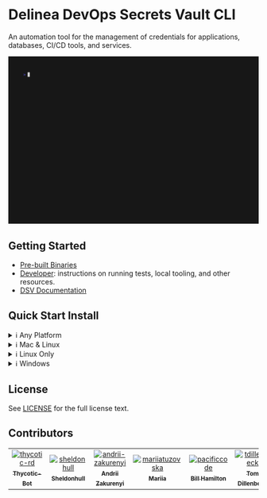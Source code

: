 # Delinea DevOps Secrets Vault CLI

An automation tool for the management of credentials for applications, databases, CI/CD tools, and services.

![landing-demo](docs/vhs/assets/landing-demo.gif)

## Getting Started

- [Pre-built Binaries][prebuilt-binaries]
- [Developer](docs/developer): instructions on running tests, local tooling, and other resources.
- [DSV Documentation](https://docs.delinea.com/dsv/current?ref=githubrepo)

## Quick Start Install

<details closed>
<summary>ℹ️ Any Platform</summary>

- Use with Docker.

  ![Docker Image Version (latest semver)](https://img.shields.io/docker/v/delineaxpm/dsv-cli?style=for-the-badge)

Examples:

```shell
# Make sure these files exists already so they aren't created by docker with the incorrect permissions
mkdir $HOME/.thy/
touch $HOME/.dsv.yml

# Use CLI and have the credentials mounted to home
docker run --rm -it \
    -v ${HOME}/.thy/:/home/nonroot/.thy/ \
    -v ${HOME}/.dsv.yml:/home/nonroot/.dsv.yml \
    delineaxpm/dsv-cli:latest --version version
# Example reading config
docker run --rm -it \
    --user 65532 \
    -v ${HOME}/.thy/:/home/nonroot/.thy/ \
    -v ${HOME}/.dsv.yml:/home/nonroot/.dsv.yml \
    delineaxpm/dsv-cli:latest cli-config read

# Wrap in a shell function for easier invoking via your zsh or bash profile.
function dsv() {
  docker run --rm -it \
      -v ${HOME}/.thy/:/home/nonroot/.thy/ \
      -v ${HOME}/.dsv.yml:/home/nonroot/.dsv.yml \
      delineaxpm/dsv-cli:latest "$@"
}
```

- 🔨 Download from [prebuilt-binaries] manually.
- [Aquaproject][aqua-project]: `aqua generate 'DelineaXPM/dsv-cli' -i` and update your `aqua.yml` file.
- PowerShell Cross-Platform (pwsh) with console selector (move to directory in `$ENV:PATH` for it to be universally discoverable):

  ```powershell
  if (-not (Get-InstalledModule Microsoft.PowerShell.ConsoleGuiTools -ErrorAction SilentlyContinue))
  {
      Install-Module Microsoft.PowerShell.ConsoleGuiTools -Force -Confirm:$false -Scope CurrentUser
  }

  $json=(Invoke-WebRequest -ContentType 'application/json' -Uri 'https://s3.amazonaws.com/dsv.secretsvaultcloud.com/cli-version.json' -UseBasicParsing).Content | ConvertFrom-Json
  $download=$json.Links | get-member -Type NoteProperty | ForEach-Object {
  [pscustomobject]@{
      FileName = $_.Name
      DownloadLink = $json.Links.$($_.Name)
      OutFileName = ($json.Links.$($_.Name) -split '/')[-1]
  }} | Out-ConsoleGridView  -Title 'Delinea DevOps Secrets Vault CLI'
  $download | ForEach-Object { Invoke-WebRequest -Uri $_.DownloadLink -OutFile $_.OutFileName -UseBasicParsing }
  ```

</details>

<details closed>
<summary>ℹ️ Mac & Linux</summary>

## Mac & Linux

- [aqua-project] provides a binary tool manager similar to Brew.
- 🍺 Homebrew: `brew install DelineaXPM/tap/dsv-cli`.
  - Upgrade with: `brew update && brew upgrade dsv-cli`
- Via Go (this will take longer than a binary install since it will build it):
  - run:

```shell
go install github.com/DelineaXPM/dsv-cli@latest
mv $(go env GOPATH)/bin/dsv-cli $(go env GOPATH)/bin/dsv
echo "dsv is installed at: $(go env GOPATH)/bin"
echo "Add to your profile to ensure Go binaries are in path by using:\n\n"
echo "export PATH=\"\$(go env GOPATH)/bin:\${PATH}\"\n\n"
echo "Current DSV Binaries installed: \n$(which -a dsv)"
```

- Curl (requires Go installed):

  ```shell
  go install github.com/mikefarah/yq/v4@latest
  version=$(curl -sb -H "Accept: application/json" https://s3.amazonaws.com/dsv.secretsvaultcloud.com/cli-version.json | $(go env GOPATH)/bin/yq '.latest')
  echo "version: $version"
  curl -fSsl https://dsv.secretsvaultcloud.com/downloads/cli/$version/dsv-darwin-x64 -o dsv && chmod +x ./dsv && sudo mv ./dsv /usr/local/bin
  ```

- Curl (no Go required). Requires specifying the version:

  ```shell
  curl -fSsl https://dsv.secretsvaultcloud.com/downloads/cli/1.39.5/dsv-darwin-x64 -o dsv && chmod +x ./dsv && sudo mv ./dsv /usr/local/bin
  ```

> **note**: It is not required to install to `/usr/local/bin`. If you choose to install to another location you'll want to make sure it's added to your PATH for the tool to be found.

</details>

<details closed>
<summary>ℹ️ Linux Only</summary>

[![Get it from the Snap Store](https://snapcraft.io/static/images/badges/en/snap-store-black.svg)](https://snapcraft.io/dsv-cli)

- Via cli: `snap install dsv-cli`.
  - At this time add alias to your profile with: `alias dsv='dsv-cli', as the snap name is not aliased.
- Note: Snaps update automatically (4 times a day as the [default behavior as of 2023-01](https://snapcraft.io/docs/keeping-snaps-up-to-date)), but this can be run manually via `snap refresh`.

</details>

<details closed>
<summary>ℹ️ Windows</summary>

### Windows

- Scoop:
  - First time setup: `scoop bucket add DelineaXPM https://github.com/DelineaXPM/scoop-bucket.git`.
  - Install: `scoop install DelineaXPM/dsv-cli`.
  - Update: `scoop update DelineaXPM/dsv-cli`.
- Using curl in Windows PowerShell (for cross-platform pwsh see top section) and move to whatever directory you want:

  ```powershell
  $json=(Invoke-WebRequest -ContentType 'application/json' -Uri 'https://s3.amazonaws.com/dsv.secretsvaultcloud.com/cli-version.json' -UseBasicParsing).Content | ConvertFrom-Json
  # Change this to windows/386 if required to install x86.
  Invoke-WebRequest -Uri $json.links.'windows/amd64' -OutFile 'dsv.exe' -UseBasicParsing
  ```

</details>

## License

See [LICENSE](https://github.com/DelineaXPM/dsv-cli/blob/main/LICENSE) for the full license text.

## Contributors

<!-- prettier-ignore-start -->
<!-- markdownlint-disable -->

<!-- readme: collaborators,contributors -start -->
<table>
	<tbody>
		<tr>
            <td align="center">
                <a href="https://github.com/thycotic-rd">
                    <img src="https://private-avatars.githubusercontent.com/u/45605025?jwt=eyJhbGciOiJIUzI1NiIsInR5cCI6IkpXVCJ9.eyJpc3MiOiJnaXRodWIuY29tIiwiYXVkIjoicmF3LmdpdGh1YnVzZXJjb250ZW50LmNvbSIsImtleSI6ImtleTEiLCJleHAiOjE3MzQ2NjEwMjAsIm5iZiI6MTczNDY1OTgyMCwicGF0aCI6Ii91LzQ1NjA1MDI1In0.l-p1vWddeoxPPic3zIfIlm6Zk_RGU65UtoEtbDBj1hI&v=4" width="100;" alt="thycotic-rd"/>
                    <br />
                    <sub><b>Thycotic-Bot</b></sub>
                </a>
            </td>
            <td align="center">
                <a href="https://github.com/sheldonhull">
                    <img src="https://private-avatars.githubusercontent.com/u/3526320?jwt=eyJhbGciOiJIUzI1NiIsInR5cCI6IkpXVCJ9.eyJpc3MiOiJnaXRodWIuY29tIiwiYXVkIjoicmF3LmdpdGh1YnVzZXJjb250ZW50LmNvbSIsImtleSI6ImtleTEiLCJleHAiOjE3MzQ2NjA3MjAsIm5iZiI6MTczNDY1OTUyMCwicGF0aCI6Ii91LzM1MjYzMjAifQ.14EKpfaTbTTKs4Lul8VSxSICMjMUERx3tq8UXwfIfTA&v=4" width="100;" alt="sheldonhull"/>
                    <br />
                    <sub><b>Sheldonhull</b></sub>
                </a>
            </td>
            <td align="center">
                <a href="https://github.com/andrii-zakurenyi">
                    <img src="https://private-avatars.githubusercontent.com/u/85106843?jwt=eyJhbGciOiJIUzI1NiIsInR5cCI6IkpXVCJ9.eyJpc3MiOiJnaXRodWIuY29tIiwiYXVkIjoicmF3LmdpdGh1YnVzZXJjb250ZW50LmNvbSIsImtleSI6ImtleTEiLCJleHAiOjE3MzQ2NjExNDAsIm5iZiI6MTczNDY1OTk0MCwicGF0aCI6Ii91Lzg1MTA2ODQzIn0.5AFpAcymebv99y4QuV2PTarB39JvWBLe581aH9XCBVg&v=4" width="100;" alt="andrii-zakurenyi"/>
                    <br />
                    <sub><b>Andrii Zakurenyi</b></sub>
                </a>
            </td>
            <td align="center">
                <a href="https://github.com/mariiatuzovska">
                    <img src="https://private-avatars.githubusercontent.com/u/41679258?jwt=eyJhbGciOiJIUzI1NiIsInR5cCI6IkpXVCJ9.eyJpc3MiOiJnaXRodWIuY29tIiwiYXVkIjoicmF3LmdpdGh1YnVzZXJjb250ZW50LmNvbSIsImtleSI6ImtleTEiLCJleHAiOjE3MzQ2NjEwMjAsIm5iZiI6MTczNDY1OTgyMCwicGF0aCI6Ii91LzQxNjc5MjU4In0.EwVUwdcG-e-nsJB8uZGyjhPmPg3YHKlNHvFkT3Cabts&v=4" width="100;" alt="mariiatuzovska"/>
                    <br />
                    <sub><b>Mariia</b></sub>
                </a>
            </td>
            <td align="center">
                <a href="https://github.com/pacificcode">
                    <img src="https://private-avatars.githubusercontent.com/u/918320?jwt=eyJhbGciOiJIUzI1NiIsInR5cCI6IkpXVCJ9.eyJpc3MiOiJnaXRodWIuY29tIiwiYXVkIjoicmF3LmdpdGh1YnVzZXJjb250ZW50LmNvbSIsImtleSI6ImtleTEiLCJleHAiOjE3MzQ2NjA5MDAsIm5iZiI6MTczNDY1OTcwMCwicGF0aCI6Ii91LzkxODMyMCJ9.fzJonqgx0Wxe7TLZ2anmgPlP-UyCZivLJiH1MqF0WIc&v=4" width="100;" alt="pacificcode"/>
                    <br />
                    <sub><b>Bill Hamilton</b></sub>
                </a>
            </td>
            <td align="center">
                <a href="https://github.com/tdillenbeck">
                    <img src="https://private-avatars.githubusercontent.com/u/21064520?jwt=eyJhbGciOiJIUzI1NiIsInR5cCI6IkpXVCJ9.eyJpc3MiOiJnaXRodWIuY29tIiwiYXVkIjoicmF3LmdpdGh1YnVzZXJjb250ZW50LmNvbSIsImtleSI6ImtleTEiLCJleHAiOjE3MzQ2NjEwODAsIm5iZiI6MTczNDY1OTg4MCwicGF0aCI6Ii91LzIxMDY0NTIwIn0.-zw04hRsAWYNrEUcWeoqY7mNfQMAW8N0BHYQS7o2VzQ&v=4" width="100;" alt="tdillenbeck"/>
                    <br />
                    <sub><b>Tom Dillenbeck</b></sub>
                </a>
            </td>
		</tr>
	<tbody>
</table>
<!-- readme: collaborators,contributors -end -->

<!-- markdownlint-restore -->
<!-- prettier-ignore-end -->

[prebuilt-binaries]: https://dsv.secretsvaultcloud.com/downloads
[aqua-project]: https://aquaproj.github.io/
